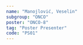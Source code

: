 ```yaml
---
name: "Manojlović, Veselin"
subgroup: "ONCO"
poster: "ONCO-8"
tag: "Poster Presenter"
code: "PS01"
---
```

